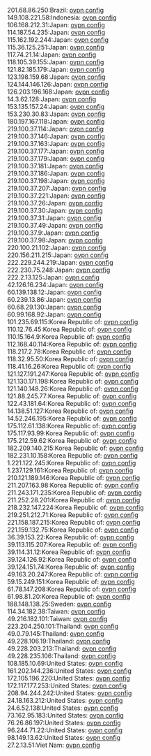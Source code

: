 201.68.86.250:Brazil: [ovpn config](vpn/201_68_86_250.ovpn)  
149.108.221.58:Indonesia: [ovpn config](vpn/149_108_221_58.ovpn)  
106.168.212.31:Japan: [ovpn config](vpn/106_168_212_31.ovpn)  
114.187.54.235:Japan: [ovpn config](vpn/114_187_54_235.ovpn)  
115.162.192.244:Japan: [ovpn config](vpn/115_162_192_244.ovpn)  
115.36.125.251:Japan: [ovpn config](vpn/115_36_125_251.ovpn)  
117.74.21.14:Japan: [ovpn config](vpn/117_74_21_14.ovpn)  
118.105.39.155:Japan: [ovpn config](vpn/118_105_39_155.ovpn)  
121.82.185.179:Japan: [ovpn config](vpn/121_82_185_179.ovpn)  
123.198.159.68:Japan: [ovpn config](vpn/123_198_159_68.ovpn)  
124.144.146.126:Japan: [ovpn config](vpn/124_144_146_126.ovpn)  
126.203.196.168:Japan: [ovpn config](vpn/126_203_196_168.ovpn)  
14.3.62.128:Japan: [ovpn config](vpn/14_3_62_128.ovpn)  
153.135.157.24:Japan: [ovpn config](vpn/153_135_157_24.ovpn)  
153.230.30.83:Japan: [ovpn config](vpn/153_230_30_83.ovpn)  
180.197.167.118:Japan: [ovpn config](vpn/180_197_167_118.ovpn)  
219.100.37.114:Japan: [ovpn config](vpn/219_100_37_114.ovpn)  
219.100.37.146:Japan: [ovpn config](vpn/219_100_37_146.ovpn)  
219.100.37.163:Japan: [ovpn config](vpn/219_100_37_163.ovpn)  
219.100.37.177:Japan: [ovpn config](vpn/219_100_37_177.ovpn)  
219.100.37.179:Japan: [ovpn config](vpn/219_100_37_179.ovpn)  
219.100.37.181:Japan: [ovpn config](vpn/219_100_37_181.ovpn)  
219.100.37.186:Japan: [ovpn config](vpn/219_100_37_186.ovpn)  
219.100.37.198:Japan: [ovpn config](vpn/219_100_37_198.ovpn)  
219.100.37.207:Japan: [ovpn config](vpn/219_100_37_207.ovpn)  
219.100.37.221:Japan: [ovpn config](vpn/219_100_37_221.ovpn)  
219.100.37.26:Japan: [ovpn config](vpn/219_100_37_26.ovpn)  
219.100.37.30:Japan: [ovpn config](vpn/219_100_37_30.ovpn)  
219.100.37.31:Japan: [ovpn config](vpn/219_100_37_31.ovpn)  
219.100.37.49:Japan: [ovpn config](vpn/219_100_37_49.ovpn)  
219.100.37.9:Japan: [ovpn config](vpn/219_100_37_9.ovpn)  
219.100.37.98:Japan: [ovpn config](vpn/219_100_37_98.ovpn)  
220.100.21.102:Japan: [ovpn config](vpn/220_100_21_102.ovpn)  
220.156.211.215:Japan: [ovpn config](vpn/220_156_211_215.ovpn)  
222.229.244.219:Japan: [ovpn config](vpn/222_229_244_219.ovpn)  
222.230.75.248:Japan: [ovpn config](vpn/222_230_75_248.ovpn)  
222.2.13.125:Japan: [ovpn config](vpn/222_2_13_125.ovpn)  
42.126.16.234:Japan: [ovpn config](vpn/42_126_16_234.ovpn)  
60.139.138.12:Japan: [ovpn config](vpn/60_139_138_12.ovpn)  
60.239.13.86:Japan: [ovpn config](vpn/60_239_13_86.ovpn)  
60.68.29.130:Japan: [ovpn config](vpn/60_68_29_130.ovpn)  
60.99.168.92:Japan: [ovpn config](vpn/60_99_168_92.ovpn)  
101.235.69.115:Korea Republic of: [ovpn config](vpn/101_235_69_115.ovpn)  
110.12.76.45:Korea Republic of: [ovpn config](vpn/110_12_76_45.ovpn)  
110.15.164.9:Korea Republic of: [ovpn config](vpn/110_15_164_9.ovpn)  
112.168.40.114:Korea Republic of: [ovpn config](vpn/112_168_40_114.ovpn)  
118.217.2.78:Korea Republic of: [ovpn config](vpn/118_217_2_78.ovpn)  
118.32.95.50:Korea Republic of: [ovpn config](vpn/118_32_95_50.ovpn)  
118.41.16.26:Korea Republic of: [ovpn config](vpn/118_41_16_26.ovpn)  
121.127.191.247:Korea Republic of: [ovpn config](vpn/121_127_191_247.ovpn)  
121.130.171.198:Korea Republic of: [ovpn config](vpn/121_130_171_198.ovpn)  
121.140.148.26:Korea Republic of: [ovpn config](vpn/121_140_148_26.ovpn)  
121.88.245.77:Korea Republic of: [ovpn config](vpn/121_88_245_77.ovpn)  
122.43.181.64:Korea Republic of: [ovpn config](vpn/122_43_181_64.ovpn)  
14.138.51.127:Korea Republic of: [ovpn config](vpn/14_138_51_127.ovpn)  
14.52.246.195:Korea Republic of: [ovpn config](vpn/14_52_246_195.ovpn)  
175.112.61.138:Korea Republic of: [ovpn config](vpn/175_112_61_138.ovpn)  
175.117.93.99:Korea Republic of: [ovpn config](vpn/175_117_93_99.ovpn)  
175.212.59.62:Korea Republic of: [ovpn config](vpn/175_212_59_62.ovpn)  
182.209.140.215:Korea Republic of: [ovpn config](vpn/182_209_140_215.ovpn)  
182.231.10.158:Korea Republic of: [ovpn config](vpn/182_231_10_158.ovpn)  
1.221.122.245:Korea Republic of: [ovpn config](vpn/1_221_122_245.ovpn)  
1.237.129.161:Korea Republic of: [ovpn config](vpn/1_237_129_161.ovpn)  
210.121.189.146:Korea Republic of: [ovpn config](vpn/210_121_189_146.ovpn)  
211.207.163.98:Korea Republic of: [ovpn config](vpn/211_207_163_98.ovpn)  
211.243.171.235:Korea Republic of: [ovpn config](vpn/211_243_171_235.ovpn)  
211.252.28.201:Korea Republic of: [ovpn config](vpn/211_252_28_201.ovpn)  
218.232.147.224:Korea Republic of: [ovpn config](vpn/218_232_147_224.ovpn)  
219.251.212.71:Korea Republic of: [ovpn config](vpn/219_251_212_71.ovpn)  
221.158.187.215:Korea Republic of: [ovpn config](vpn/221_158_187_215.ovpn)  
221.159.132.75:Korea Republic of: [ovpn config](vpn/221_159_132_75.ovpn)  
36.39.153.22:Korea Republic of: [ovpn config](vpn/36_39_153_22.ovpn)  
39.113.115.207:Korea Republic of: [ovpn config](vpn/39_113_115_207.ovpn)  
39.114.31.12:Korea Republic of: [ovpn config](vpn/39_114_31_12.ovpn)  
39.124.126.92:Korea Republic of: [ovpn config](vpn/39_124_126_92.ovpn)  
39.124.151.74:Korea Republic of: [ovpn config](vpn/39_124_151_74.ovpn)  
49.163.20.247:Korea Republic of: [ovpn config](vpn/49_163_20_247.ovpn)  
59.15.249.151:Korea Republic of: [ovpn config](vpn/59_15_249_151.ovpn)  
61.78.147.208:Korea Republic of: [ovpn config](vpn/61_78_147_208.ovpn)  
61.98.81.20:Korea Republic of: [ovpn config](vpn/61_98_81_20.ovpn)  
188.148.138.25:Sweden: [ovpn config](vpn/188_148_138_25.ovpn)  
114.34.182.38:Taiwan: [ovpn config](vpn/114_34_182_38.ovpn)  
49.216.182.101:Taiwan: [ovpn config](vpn/49_216_182_101.ovpn)  
223.204.250.101:Thailand: [ovpn config](vpn/223_204_250_101.ovpn)  
49.0.79.145:Thailand: [ovpn config](vpn/49_0_79_145.ovpn)  
49.228.106.19:Thailand: [ovpn config](vpn/49_228_106_19.ovpn)  
49.228.203.213:Thailand: [ovpn config](vpn/49_228_203_213.ovpn)  
49.228.235.106:Thailand: [ovpn config](vpn/49_228_235_106.ovpn)  
108.185.10.69:United States: [ovpn config](vpn/108_185_10_69.ovpn)  
161.202.144.236:United States: [ovpn config](vpn/161_202_144_236.ovpn)  
172.105.196.220:United States: [ovpn config](vpn/172_105_196_220.ovpn)  
172.117.177.253:United States: [ovpn config](vpn/172_117_177_253.ovpn)  
208.94.244.242:United States: [ovpn config](vpn/208_94_244_242.ovpn)  
24.18.163.212:United States: [ovpn config](vpn/24_18_163_212.ovpn)  
24.6.52.138:United States: [ovpn config](vpn/24_6_52_138.ovpn)  
73.162.95.183:United States: [ovpn config](vpn/73_162_95_183.ovpn)  
76.26.86.197:United States: [ovpn config](vpn/76_26_86_197.ovpn)  
96.244.71.22:United States: [ovpn config](vpn/96_244_71_22.ovpn)  
98.149.13.62:United States: [ovpn config](vpn/98_149_13_62.ovpn)  
27.2.13.51:Viet Nam: [ovpn config](vpn/27_2_13_51.ovpn)  
